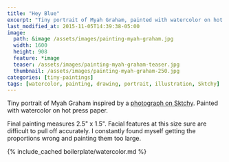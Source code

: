 ```yaml
---
title: "Hey Blue"
excerpt: "Tiny portrait of Myah Graham, painted with watercolor on hot press paper."
last_modified_at: 2015-11-05T14:39:38-05:00
image: 
  path: &image /assets/images/painting-myah-graham.jpg
  width: 1600
  height: 908
  feature: *image
  teaser: /assets/images/painting-myah-graham-teaser.jpg
  thumbnail: /assets/images/painting-myah-graham-250.jpg
categories: [tiny-paintings]
tags: [watercolor, painting, drawing, portrait, illustration, Sktchy]
---
```


Tiny portrait of Myah Graham inspired by a [photograph on Sktchy](http://sktchy.com/gAj7DH ). Painted with watercolor on hot press paper. 

Final painting measures 2.5\" x 1.5\". Facial features at this size sure are difficult to pull off accurately. I constantly found myself getting the proportions wrong and painting them too large.

{% include_cached boilerplate/watercolor.md %}
